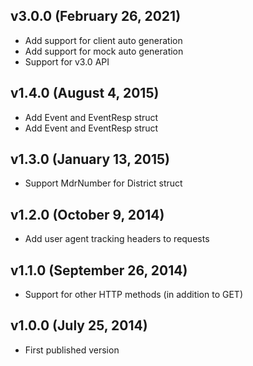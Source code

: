 ## v3.0.0 (February 26, 2021)
  * Add support for client auto generation
  * Add support for mock auto generation
  * Support for v3.0 API
## v1.4.0 (August 4, 2015)
  * Add Event and EventResp struct
  * Add Event and EventResp struct

## v1.3.0 (January 13, 2015)
  * Support MdrNumber for District struct

## v1.2.0 (October 9, 2014)
  * Add user agent tracking headers to requests

## v1.1.0 (September 26, 2014)
  * Support for other HTTP methods (in addition to GET)

## v1.0.0 (July 25, 2014)

  * First published version
